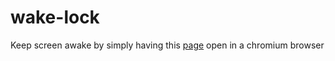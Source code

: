 # wake-lock
Keep screen awake by simply having this [page](https://jimmywarting.github.io/wake-lock/) open in a chromium browser
